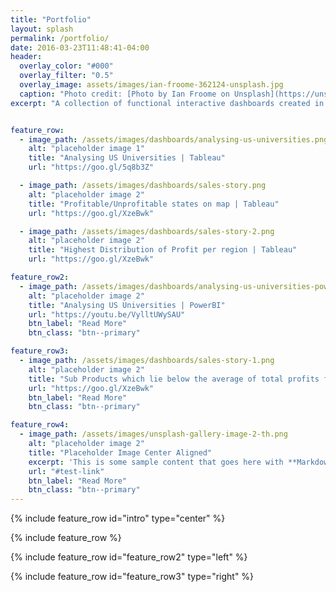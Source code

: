 ```yaml
---
title: "Portfolio"
layout: splash
permalink: /portfolio/
date: 2016-03-23T11:48:41-04:00
header:
  overlay_color: "#000"
  overlay_filter: "0.5"
  overlay_image: assets/images/ian-froome-362124-unsplash.jpg
  caption: "Photo credit: [Photo by Ian Froome on Unsplash](https://unsplash.com)"
excerpt: "A collection of functional interactive dashboards created in Tableau and PowerBI"


feature_row:
  - image_path: /assets/images/dashboards/analysing-us-universities.png
    alt: "placeholder image 1"
    title: "Analysing US Universities | Tableau"
    url: "https://goo.gl/5q8b3Z"

  - image_path: /assets/images/dashboards/sales-story.png
    alt: "placeholder image 2"
    title: "Profitable/Unprofitable states on map | Tableau"
    url: "https://goo.gl/XzeBwk"

  - image_path: /assets/images/dashboards/sales-story-2.png
    alt: "placeholder image 2"
    title: "Highest Distribution of Profit per region | Tableau"
    url: "https://goo.gl/XzeBwk"

feature_row2:
  - image_path: /assets/images/dashboards/analysing-us-universities-powerbi.png
    alt: "placeholder image 2"
    title: "Analysing US Universities | PowerBI"
    url: "https://youtu.be/VylltUWySAU"
    btn_label: "Read More"
    btn_class: "btn--primary"

feature_row3:
  - image_path: /assets/images/dashboards/sales-story-1.png
    alt: "placeholder image 2"
    title: "Sub Products which lie below the average of total profits for all categories Tableau Dashboard  "
    url: "https://goo.gl/XzeBwk"
    btn_label: "Read More"
    btn_class: "btn--primary"

feature_row4:
  - image_path: /assets/images/unsplash-gallery-image-2-th.png
    alt: "placeholder image 2"
    title: "Placeholder Image Center Aligned"
    excerpt: 'This is some sample content that goes here with **Markdown** formatting. Centered with `type="center"`'
    url: "#test-link"
    btn_label: "Read More"
    btn_class: "btn--primary"
---
```


{% include feature_row id="intro" type="center" %}

{% include feature_row %}

{% include feature_row id="feature_row2" type="left" %}

{% include feature_row id="feature_row3" type="right" %}

<!-- {% include feature_row id="feature_row4" type="center" %} -->